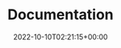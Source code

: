 ---
weight: 10
title: "Documentation"
description: "Explore our guides and examples to deploy your Hugo site using the Lotus Docs theme."
icon: menu_book
lead: ""
date: 2022-10-10T02:21:15+00:00
lastmod: 2022-10-10T02:21:15+00:00
draft: false
images: []
---